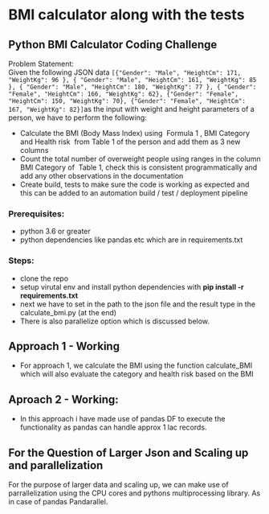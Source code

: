# BMI calculator along with the tests

## Python BMI Calculator Coding Challenge
Problem Statement:<br/>
Given the following JSON data
`[{"Gender": "Male", "HeightCm": 171, "WeightKg": 96 }, { "Gender": "Male", "HeightCm": 161, "WeightKg":
85 }, { "Gender": "Male", "HeightCm": 180, "WeightKg": 77 }, { "Gender": "Female", "HeightCm": 166,
"WeightKg": 62}, {"Gender": "Female", "HeightCm": 150, "WeightKg": 70}, {"Gender": "Female",
"HeightCm": 167, "WeightKg": 82}]` ​ as the input with weight and height parameters of a person,
we have to perform the following:

- Calculate the BMI (Body Mass Index) using ​ Formula 1​ , BMI Category and Health
risk ​ from Table 1​ of the person and add them as 3 new columns
- Count the total number of overweight people using ranges in the column BMI
Category of ​ Table 1,​ check this is consistent programmatically and add any other
observations in the documentation
- Create build, tests to make sure the code is working as expected and this can be
added to an automation build / test / deployment pipeline

### Prerequisites:
- python 3.6 or greater
- python dependencies like pandas etc which are in requirements.txt

### Steps:

- clone the repo
- setup virutal env and install python dependencies with **pip install -r requirements.txt**
- next we have to set in the path to the json file and the result type in the calculate_bmi.py (at the end)
- There is also parallelize option which is discussed below.

## Approach 1 - Working
- For approach 1, we calculate the BMI using the function calculate_BMI which will also evaluate the category and health risk based on the BMI

## Aproach 2 - Working:
- In this approach i have made use of pandas DF to execute the functionality as pandas can handle approx 1 lac records.

## For the Question of Larger Json and Scaling up and parallelization
For the purpose of larger data and scaling up, we can make use of parrallelization using the CPU cores and pythons multiprocessing library. As in case of pandas Pandarallel. 


